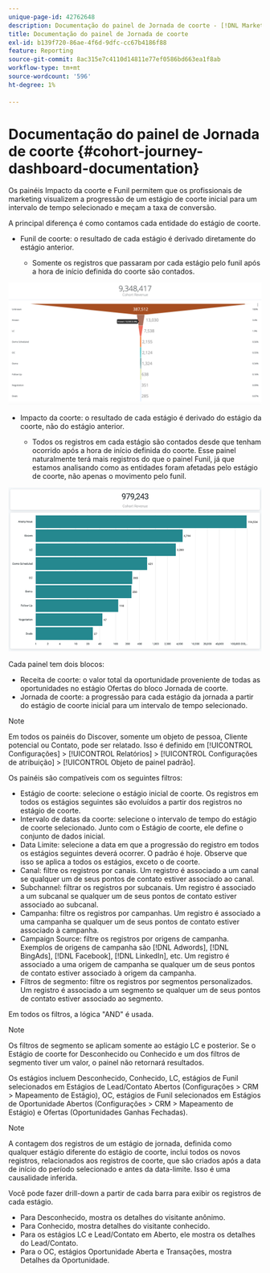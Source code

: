 ```yaml
---
unique-page-id: 42762648
description: Documentação do painel de Jornada de coorte - [!DNL Marketo Measure] - Documentação do produto
title: Documentação do painel de Jornada de coorte
exl-id: b139f720-86ae-4f6d-9dfc-cc67b4186f88
feature: Reporting
source-git-commit: 8ac315e7c4110d14811e77ef0586bd663ea1f8ab
workflow-type: tm+mt
source-wordcount: '596'
ht-degree: 1%

---
```


# Documentação do painel de Jornada de coorte {#cohort-journey-dashboard-documentation}

Os painéis Impacto da coorte e Funil permitem que os profissionais de marketing visualizem a progressão de um estágio de coorte inicial para um intervalo de tempo selecionado e meçam a taxa de conversão.

A principal diferença é como contamos cada entidade do estágio de coorte.

* Funil de coorte: o resultado de cada estágio é derivado diretamente do estágio anterior.

   * Somente os registros que passaram por cada estágio pelo funil após a hora de início definida do coorte são contados.

![](assets/cohort-journey-dashboard-documentation-1.png)

* Impacto da coorte: o resultado de cada estágio é derivado do estágio da coorte, não do estágio anterior.

   * Todos os registros em cada estágio são contados desde que tenham ocorrido após a hora de início definida do coorte. Esse painel naturalmente terá mais registros do que o painel Funil, já que estamos analisando como as entidades foram afetadas pelo estágio de coorte, não apenas o movimento pelo funil.

![](assets/cohort-journey-dashboard-documentation-2.png)

Cada painel tem dois blocos:

* Receita de coorte: o valor total da oportunidade proveniente de todas as oportunidades no estágio Ofertas do bloco Jornada de coorte.
* Jornada de coorte: a progressão para cada estágio da jornada a partir do estágio de coorte inicial para um intervalo de tempo selecionado.

>[!NOTE]
>
>Em todos os painéis do Discover, somente um objeto de pessoa, Cliente potencial ou Contato, pode ser relatado. Isso é definido em [!UICONTROL Configurações] > [!UICONTROL Relatórios] > [!UICONTROL Configurações de atribuição] > [!UICONTROL Objeto de painel padrão].

Os painéis são compatíveis com os seguintes filtros:

* Estágio de coorte: selecione o estágio inicial de coorte. Os registros em todos os estágios seguintes são evoluídos a partir dos registros no estágio de coorte.
* Intervalo de datas da coorte: selecione o intervalo de tempo do estágio de coorte selecionado. Junto com o Estágio de coorte, ele define o conjunto de dados inicial.
* Data Limite: selecione a data em que a progressão do registro em todos os estágios seguintes deverá ocorrer. O padrão é hoje. Observe que isso se aplica a todos os estágios, exceto o de coorte.
* Canal: filtre os registros por canais. Um registro é associado a um canal se qualquer um de seus pontos de contato estiver associado ao canal.
* Subchannel: filtrar os registros por subcanais. Um registro é associado a um subcanal se qualquer um de seus pontos de contato estiver associado ao subcanal.
* Campanha: filtre os registros por campanhas. Um registro é associado a uma campanha se qualquer um de seus pontos de contato estiver associado à campanha.
* Campaign Source: filtre os registros por origens de campanha. Exemplos de origens de campanha são [!DNL Adwords], [!DNL BingAds], [!DNL Facebook], [!DNL LinkedIn], etc. Um registro é associado a uma origem de campanha se qualquer um de seus pontos de contato estiver associado à origem da campanha.
* Filtros de segmento: filtre os registros por segmentos personalizados. Um registro é associado a um segmento se qualquer um de seus pontos de contato estiver associado ao segmento.

Em todos os filtros, a lógica &quot;AND&quot; é usada.

>[!NOTE]
>
>Os filtros de segmento se aplicam somente ao estágio LC e posterior. Se o Estágio de coorte for Desconhecido ou Conhecido e um dos filtros de segmento tiver um valor, o painel não retornará resultados.

Os estágios incluem Desconhecido, Conhecido, LC, estágios de Funil selecionados em Estágios de Lead/Contato Abertos (Configurações > CRM > Mapeamento de Estágio), OC, estágios de Funil selecionados em Estágios de Oportunidade Abertos (Configurações > CRM > Mapeamento de Estágio) e Ofertas (Oportunidades Ganhas Fechadas).

>[!NOTE]
>
>A contagem dos registros de um estágio de jornada, definida como qualquer estágio diferente do estágio de coorte, inclui todos os novos registros, relacionados aos registros de coorte, que são criados após a data de início do período selecionado e antes da data-limite. Isso é uma causalidade inferida.

Você pode fazer drill-down a partir de cada barra para exibir os registros de cada estágio.

* Para Desconhecido, mostra os detalhes do visitante anônimo.
* Para Conhecido, mostra detalhes do visitante conhecido.
* Para os estágios LC e Lead/Contato em Aberto, ele mostra os detalhes do Lead/Contato.
* Para o OC, estágios Oportunidade Aberta e Transações, mostra Detalhes da Oportunidade.
